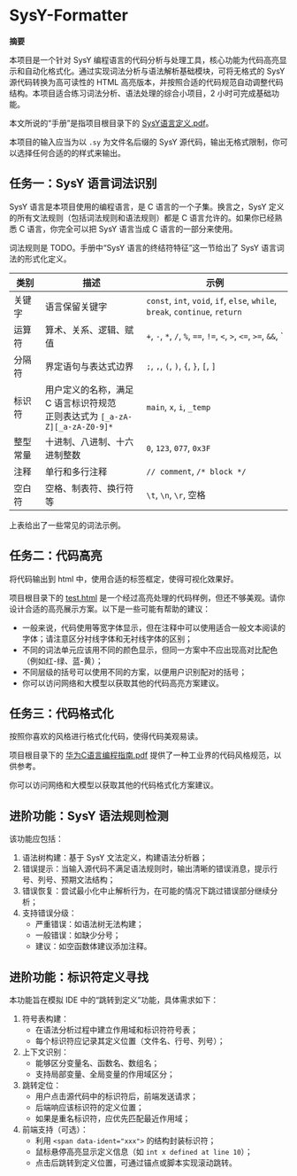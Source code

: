 # SysY-Formatter

**摘要**

本项目是一个针对 SysY 编程语言的代码分析与处理工具，核心功能为代码高亮显示和自动化格式化。通过实现词法分析与语法解析基础模块，可将无格式的 SysY 源代码转换为高可读性的 HTML 高亮版本，并按照合适的代码规范自动调整代码结构。本项目适合练习词法分析、语法处理的综合小项目，2 小时可完成基础功能。

本文所说的“手册”是指项目根目录下的 [SysY语言定义.pdf](./SysY语言定义.pdf)。

本项目的输入应当为以 `.sy` 为文件名后缀的 SysY 源代码，输出无格式限制，你可以选择任何合适的的样式来输出。

## 任务一：SysY 语言词法识别

SysY 语言是本项目使用的编程语言，是 C 语言的一个子集。换言之，SysY 定义的所有文法规则（包括词法规则和语法规则）都是 C 语言允许的。如果你已经熟悉 C 语言，你完全可以把 SysY 语言当成 C 语言的一部分来使用。

词法规则是 TODO。手册中“SysY 语言的终结符特征”这一节给出了 SysY 语言词法的形式化定义。

| 类别     | 描述                                                         | 示例                                                         |
| -------- | ------------------------------------------------------------ | ------------------------------------------------------------ |
| 关键字   | 语言保留关键字                                               | `const`, `int`, `void`, `if`, `else`, `while`, `break`, `continue`, `return` |
| 运算符   | 算术、关系、逻辑、赋值                                       | `+`, `-`, `*`, `/`, `%`, `==`, `!=`, `<`, `>`, `<=`, `>=`, `&&`, `||`, `!`, `=` |
| 分隔符   | 界定语句与表达式边界                                         | `;`, `,`, `(`, `)`, `{`, `}`, `[`, `]`                       |
| 标识符   | 用户定义的名称，满足 C 语言标识符规范<br />正则表达式为 `[_a-zA-Z][_a-zA-Z0-9]*` | `main`, `x`, `i`, `_temp`                                    |
| 整型常量 | 十进制、八进制、十六进制整数                                 | `0`, `123`, `077`, `0x3F`                                    |
| 注释     | 单行和多行注释                                               | `// comment`, `/* block */`                                  |
| 空白符   | 空格、制表符、换行符等                                       | `\t`, `\n`, `\r`, 空格 ` `                                   |

上表给出了一些常见的词法示例。

## 任务二：代码高亮

将代码输出到 html 中，使用合适的标签框定，使得可视化效果好。

项目根目录下的 [test.html](output/test1.html) 是一个经过高亮处理的代码样例，但还不够美观。请你设计合适的高亮展示方案。以下是一些可能有帮助的建议：

-   一般来说，代码使用等宽字体显示，但在注释中可以使用适合一般文本阅读的字体；请注意区分衬线字体和无衬线字体的区别；
-   不同的词法单元应该用不同的颜色显示，但同一方案中不应出现高对比配色（例如红-绿、蓝-黄）；
-   不同层级的括号可以使用不同的方案，以便用户识别配对的括号；
-   你可以访问网络和大模型以获取其他的代码高亮方案建议。

## 任务三：代码格式化

按照你喜欢的风格进行格式化代码，使得代码美观易读。

项目根目录下的 [华为C语言编程指南.pdf](华为C语言编程指南.pdf) 提供了一种工业界的代码风格规范，以供参考。

你可以访问网络和大模型以获取其他的代码格式化方案建议。

## 进阶功能：SysY 语法规则检测

该功能应包括：

1.  语法树构建：基于 SysY 文法定义，构建语法分析器；
2.  错误提示：当输入源代码不满足语法规则时，输出清晰的错误消息，提示行号、列号、预期文法结构；
3.  错误恢复：尝试最小化中止解析行为，在可能的情况下跳过错误部分继续分析；
4.  支持错误分级：
    -   严重错误：如语法树无法构建；
    -   一般错误：如缺少分号；
    -   建议：如空函数体建议添加注释。

## 进阶功能：标识符定义寻找

本功能旨在模拟 IDE 中的“跳转到定义”功能，具体需求如下：

1.  符号表构建：
    -   在语法分析过程中建立作用域和标识符符号表；
    -   每个标识符应记录其定义位置（文件名、行号、列号）；
2.  上下文识别：
    -   能够区分变量名、函数名、数组名；
    -   支持局部变量、全局变量的作用域区分；
3.  跳转定位：
    -   用户点击源代码中的标识符后，前端发送请求；
    -   后端响应该标识符的定义位置；
    -   如果是重名标识符，应优先匹配最近作用域；
4.  前端支持（可选）：
    -   利用 `<span data-ident="xxx">` 的结构封装标识符；
    -   鼠标悬停高亮显示定义信息（如 `int x defined at line 10`）；
    -   点击后跳转到定义位置，可通过锚点或脚本实现滚动跳转。

